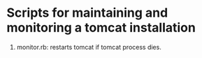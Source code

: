 Scripts for maintaining and monitoring a tomcat installation
============================================================

1. monitor.rb: restarts tomcat if tomcat process dies.